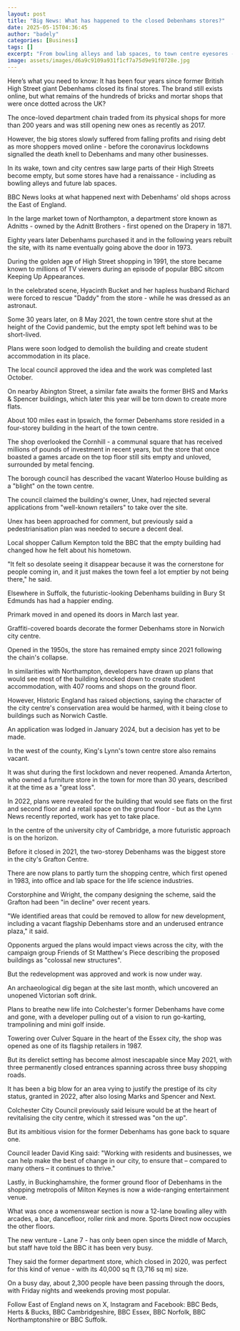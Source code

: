```yaml
---
layout: post
title: "Big News: What has happened to the closed Debenhams stores?"
date: 2025-05-15T04:36:45
author: "badely"
categories: [Business]
tags: []
excerpt: "From bowling alleys and lab spaces, to town centre eyesores - what remains of Debenhams' old shops?"
image: assets/images/d6a9c9109a931f1cf7a75d9e91f0728e.jpg
---
```


Here’s what you need to know: It has been four years since former British High Street giant Debenhams closed its final stores. The brand still exists online, but what remains of the hundreds of bricks and mortar shops that were once dotted across the UK?

The once-loved department chain traded from its physical shops for more than 200 years and was still opening new ones as recently as 2017.

However, the big stores slowly suffered from falling profits and rising debt as more shoppers moved online - before the coronavirus lockdowns signalled the death knell to Debenhams and many other businesses.

In its wake, town and city centres saw large parts of their High Streets become empty, but some stores have had a renaissance - including as bowling alleys and future lab spaces.

BBC News looks at what happened next with Debenhams' old shops across the East of England.

In the large market town of Northampton, a department store known as Adnitts - owned by the Adnitt Brothers - first opened on the Drapery in 1871. 

Eighty years later Debenhams purchased it and in the following years rebuilt the site, with its name eventually going above the door in 1973.

During the golden age of High Street shopping in 1991, the store became known to millions of TV viewers during an episode of popular BBC sitcom Keeping Up Appearances.

In the celebrated scene, Hyacinth Bucket and her hapless husband Richard were forced to rescue "Daddy" from the store - while he was dressed as an astronaut.

Some 30 years later, on 8 May 2021, the town centre store shut at the height of the Covid pandemic, but the empty spot left behind was to be short-lived.

Plans were soon lodged to demolish the building and create student accommodation in its place.

The local council approved the idea and the work was completed last October.

On nearby Abington Street, a similar fate awaits the former BHS and Marks & Spencer buildings, which later this year will be torn down to create more flats.

About 100 miles east in Ipswich, the former Debenhams store resided in a four-storey building in the heart of the town centre.

The shop overlooked the Cornhill - a communal square that has received millions of pounds of investment in recent years, but the store that once boasted a games arcade on the top floor still sits empty and unloved, surrounded by metal fencing.

The borough council has described the vacant Waterloo House building as a "blight" on the town centre.

The council claimed the building's owner, Unex, had rejected several applications from "well-known retailers" to take over the site.

Unex has been approached for comment, but previously said a pedestrianisation plan was needed to secure a decent deal.

Local shopper Callum Kempton told the BBC that the empty building had changed how he felt about his hometown.

"It felt so desolate seeing it disappear because it was the cornerstone for people coming in, and it just makes the town feel a lot emptier by not being there," he said.

Elsewhere in Suffolk, the futuristic-looking Debenhams building in Bury St Edmunds has had a happier ending.

Primark moved in and opened its doors in March last year.

Graffiti-covered boards decorate the former Debenhams store in Norwich city centre.

Opened in the 1950s, the store has remained empty since 2021 following the chain's collapse.

In similarities with Northampton, developers have drawn up plans that would see most of the building knocked down to create student accommodation, with 407 rooms and shops on the ground floor.

However, Historic England has raised objections, saying the character of the city centre's conservation area would be harmed, with it being close to buildings such as Norwich Castle.

An application was lodged in January 2024, but a decision has yet to be made.

In the west of the county, King's Lynn's town centre store also remains vacant. 

It was shut during the first lockdown and never reopened. Amanda Arterton, who owned a furniture store in the town for more than 30 years, described it at the time as a "great loss".

In 2022, plans were revealed for the building that would see flats on the first and second floor and a retail space on the ground floor - but as the Lynn News recently reported, work has yet to take place.

In the centre of the university city of Cambridge, a more futuristic approach is on the horizon.

Before it closed in 2021, the two-storey Debenhams was the biggest store in the city's Grafton Centre.

There are now plans to partly turn the shopping centre, which first opened in 1983, into office and lab space for the life science industries.

Corstorphine and Wright, the company designing the scheme, said the Grafton had been "in decline" over recent years.

"We identified areas that could be removed to allow for new development, including a vacant flagship Debenhams store and an underused entrance plaza," it said.

Opponents argued the plans would impact views across the city, with the campaign group Friends of St Matthew's Piece describing the proposed buildings as "colossal new structures".

But the redevelopment was approved and work is now under way.

An archaeological dig began at the site last month, which uncovered an unopened Victorian soft drink.

Plans to breathe new life into Colchester's former Debenhams have come and gone, with a developer pulling out of a vision to run go-karting, trampolining and mini golf inside.

Towering over Culver Square in the heart of the Essex city, the shop was opened as one of its flagship retailers in 1987.

But its derelict setting has become almost inescapable since May 2021, with three permanently closed entrances spanning across three busy shopping roads.

It has been a big blow for an area vying to justify the prestige of its city status, granted in 2022, after also losing Marks and Spencer and Next.

Colchester City Council previously said leisure would be at the heart of revitalising the city centre, which it stressed was "on the up".

But its ambitious vision for the former Debenhams has gone back to square one.

Council leader David King said: "Working with residents and businesses, we can help make the best of change in our city, to ensure that – compared to many others – it continues to thrive."

Lastly, in Buckinghamshire, the former ground floor of Debenhams in the shopping metropolis of Milton Keynes is now a wide-ranging entertainment venue.

What was once a womenswear section is now a 12-lane bowling alley with arcades, a bar, dancefloor, roller rink and more. Sports Direct now occupies the other floors.

The new venture - Lane 7 - has only been open since the middle of March, but staff have told the BBC it has been very busy. 

They said the former department store, which closed in 2020, was perfect for this kind of venue - with its 40,000 sq ft (3,716 sq m) size. 

On a busy day, about 2,300 people have been passing through the doors, with Friday nights and weekends proving most popular. 

Follow East of England news on X, Instagram and Facebook: BBC Beds, Herts & Bucks, BBC Cambridgeshire, BBC Essex, BBC Norfolk, BBC Northamptonshire or BBC Suffolk.

